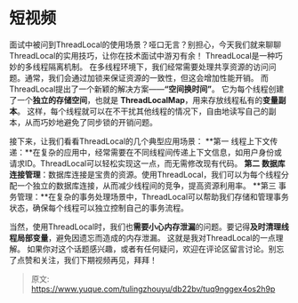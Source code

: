 # 短视频

面试中被问到ThreadLocal的使用场景？哑口无言？别担心，今天我们就来聊聊ThreadLocal的实用技巧，让你在技术面试中游刃有余！
ThreadLocal是一种巧妙的多线程隔离机制。
在多线程环境下，我们经常需要处理共享资源的访问问题。通常，我们会通过加锁来保证资源的一致性，但这会增加性能开销。
而ThreadLocal提出了一个新颖的解决方案——**“空间换时间”**。
它为每个线程创建了一个**独立的存储空间**，也就是 **ThreadLocalMap**，用来存放线程私有的**变量副本**。
这样，每个线程就可以在不干扰其他线程的情况下，自由地读写自己的副本，从而巧妙地避免了同步锁的开销问题。

接下来，让我们看看ThreadLocal的几个典型应用场景：
**第一 线程上下文传递：**在复杂的应用中，经常需要在不同线程间传递上下文信息，如用户身份或请求ID。ThreadLocal可以轻松实现这一点，而无需修改现有代码。
**第二 数据库连接管理**：数据库连接是宝贵的资源。使用ThreadLocal，我们可以为每个线程分配一个独立的数据库连接，从而减少线程间的竞争，提高资源利用率。
**第三 事务管理：**在复杂的事务处理场景中，ThreadLocal可以帮助我们存储和管理事务状态，确保每个线程可以独立控制自己的事务流程。

当然，使用ThreadLocal时，我们也**需要小心内存泄漏**的问题。要记得**及时清理线程局部变量**，避免因遗忘而造成的内存泄漏。
这就是我对ThreadLocal的一点理解。
如果你对这个话题感兴趣，或者有任何疑问，欢迎在评论区留言讨论。别忘了点赞和关注，我们下期视频再见，拜拜！


> 原文: <https://www.yuque.com/tulingzhouyu/db22bv/tuq9nggex4os2h9p>